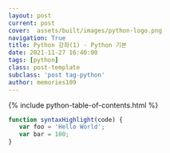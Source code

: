 ```yaml
---
layout: post
current: post
cover:  assets/built/images/python-logo.png
navigation: True
title: Python 강좌(1) - Python 기본 
date: 2021-11-27 16:40:00
tags: [python]
class: post-template
subclass: 'post tag-python'
author: memories109
---
```


{% include python-table-of-contents.html %}

~~~javascript
function syntaxHighlight(code) {
   var foo = 'Hello World';
   var bar = 100;
}
~~~